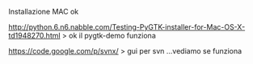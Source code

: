 Installazione MAC  ok

http://python.6.n6.nabble.com/Testing-PyGTK-installer-for-Mac-OS-X-td1948270.html  > ok il pygtk-demo funziona

https://code.google.com/p/svnx/ > gui per svn ...vediamo se funziona